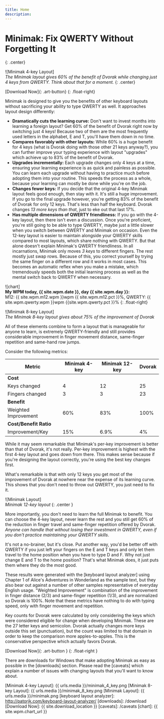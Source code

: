 ```yaml
---
title: Home
description:
---
```

Minimak: Fix QWERTY Without Forgetting It
=========================================
{: .center}

![Minimak 4-key Layout]  
_The Minimak layout gives 60% of the benefit of Dvorak while
changing just 4 keys from QWERTY.  Think about that for a moment._
{: .center}

[Download Now]{: .art-button}
{: .float-right}

Minimak is designed to give you the benefits of other keyboard layouts
without sacrificing your ability to type QWERTY as well.  It approaches
layout design differently:

- __Dramatically cuts the learning curve:__  Don't want to invest months
  into learning a foreign layout?  Get 60% of the benefit of Dvorak
  right now by switching just 4 keys!  Because two of them are the most
  frequently used letters in the alphabet, E and T, you'll have them
  down in no time.
- __Compares favorably with other layouts:__  While 60% is a huge
  benefit for 4 keys (what is Dvorak doing with those other 21 keys
      anyway?), you can further improve your typing experience with
  layout "upgrades" which achieve up to 83% of the benefit of Dvorak.
- __Upgrades incrementally:__  Each upgrade changes only 4 keys at a
  time, ensuring your learning experience is as quick and painless as
  possible.  You can learn each upgrade without having to practice much
  before adopting them into your routine.  This speeds the process as a
  whole, because your learning can mostly be done while you're on the
  job.
- __Changes fewer keys:__  If you decide that the original 4-key Minimak
  layout feels good enough, then stay with it.  It's still a huge
  improvement.  If you go to the final upgrade however, you're getting
  83% of the benefit of Dvorak for only 12 keys.  That's less than half
  the keyboard. Dvorak changes _13 more keys than that_, just to eke out
  that last 17%.
- __Has multiple dimensions of QWERTY friendliness:__  If you go with
  the 4-key layout, then there isn't even a discussion.  Once you're
  proficient, you're still going to be able to type QWERTY, maybe just a
  little slower when you switch between QWERTY and Minimak on occasion.
  Even the 12-key layout is easier to maintain alongside your QWERTY
  skills compared to most layouts, which share nothing with QWERTY.  But
  that alone doesn't explain Minimak's QWERTY friendliness.  In all
  incarnations, Minimak only moves _3 keys_ to different fingers.  The
  rest mostly just swap rows.  Because of this, you correct yourself by
  trying the same finger on a different row and it works in most cases.
  This becomes an automatic reflex when you make a mistake, which
  tremendously speeds both the initial learning process as well as the
  mental switch back to QWERTY when necessary.
  
![chart]  
__My WPM today, {{ site.wpm.date }}, day {{ site.wpm.day }}:__  
M12: {{ site.wpm.m12.wpm }}wpm {{ site.wpm.m12.pct }}%, QWERTY: {{ site.wpm.qwerty.wpm }}wpm {{site.wpm.qwerty.pct }}%
{: .float-right}

![Minimak 8-key Layout]  
_The Minimak 8-key layout gives about 75% of the improvement of Dvorak_

All of these elements combine to form a layout that is manageable for
anyone to learn, is extremely QWERTY-friendly and still provides
considerable improvement in finger movement distance, same-finger
repetition and same-hand row jumps.

Consider the following metrics:

|Metric                 |Minimak 4-key  |Minimak 12-key |Dvorak   |
|-                      |-              |-              |-        |
|__Cost__                                                         |
|Keys changed           |4              |12             |25       |
|Fingers changed        |3              |3              |23       |
|__Benefit__                                                      |
|Weighted Improvement   |60%            |83%            |100%     |
|__Cost/Benefit Ratio__                                           |
|Improvement/Key        |15%            |6.9%           |4%       |

While it may seem remarkable that Minimak's per-key improvement is
better than that of Dvorak, it's not really.  Per-key improvement is
highest with the first 4-key layout and goes down from there.  This
makes sense because if you're designing the layout correctly, you're
using the best key changes first.

What's remarkable is that with only 12 keys you get most of the
improvement of Dvorak at nowhere near the expense of its learning curve.
This shows that you don't need to throw out QWERTY, you just need to
fix it.

![Minimak Layout]  
_Minimak 12-key layout_
{: .center }

More importantly, you don't need to learn the full Minimak to benefit.
You can choose the 4-key layout, never learn the rest and you still get
60% of the reduction in finger travel and same-finger repetition offered
by Dvorak.  _Anyone can handle that without losing their investment in
QWERTY, even if you don't practice maintaining your QWERTY skills_.

It's not a no-brainer, but it's close.  Put another way, you'd be better
off with QWERTY if you just left your fingers on the E and T keys and
only let them travel to the home position when you have to type D and F.
Why not just change E and T to the home position?  That's what Minimak
does, it just puts them where they do the most good.

These results were generated with the [keyboard layout analyzer] using
Chapter 1 of Alice's Adventures in Wonderland as the sample text, but
they also bear out against a number of other samples representative of
everyday English usage.  "Weighted Improvement" is combination of the
improvement in finger distance (2/3) and same-finger repetition (1/3),
and are normalized so Dvorak is 100%.  Note that these metrics have
nothing to do with typing speed, only with finger movement and
repetition.

Key counts for Dvorak were calculated by only considering the keys which
were considered eligible for change when developing Minimak.  These are
the 27 letter keys and semicolon.  Dvorak actually changes more keys
outside this set (punctuation), but the count was limited to that domain
in order to keep the comparison more apples-to-apples.  This is the
conservative perspective which actually favors Dvorak.

[Download Now]{: .art-button }
{: .float-right }

There are downloads for Windows that make adopting Minimak as easy as
possible in the [downloads] section.  Please read the [caveats]
which explain a number of issues with changing layouts that you'll want
to know about.

[Minimak 4-key Layout]: {{ urls.media }}/minimak_4_key.png
[Minimak 8-key Layout]: {{ urls.media }}/minimak_8_key.png
[Minimak Layout]: {{ urls.media }}/minimak.png
[keyboard layout analyzer]: http://patorjk.com/keyboard-layout-analyzer/
[downloads]: /download
[Download Now]: {{ site.download_location }}
[caveats]: /caveats
[chart]: {{ site.wpm.chart_url }}
